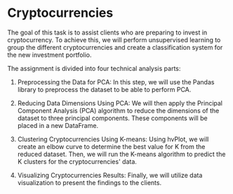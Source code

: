 # Cryptocurrencies


The goal of this task is to assist clients who are preparing to invest in cryptocurrency. To achieve this, we will perform unsupervised learning to group the different cryptocurrencies and create a classification system for the new investment portfolio. 

The assignment is divided into four technical analysis parts:

1. Preprocessing the Data for PCA: In this step, we will use the Pandas library to preprocess the dataset to be able to perform PCA.

2. Reducing Data Dimensions Using PCA: We will then apply the Principal Component Analysis (PCA) algorithm to reduce the dimensions of the dataset to three principal components. These components will be placed in a new DataFrame.

3. Clustering Cryptocurrencies Using K-means: Using hvPlot, we will create an elbow curve to determine the best value for K from the reduced dataset. Then, we will run the K-means algorithm to predict the K clusters for the cryptocurrencies' data.

4. Visualizing Cryptocurrencies Results: Finally, we will utilize data visualization to present the findings to the clients.